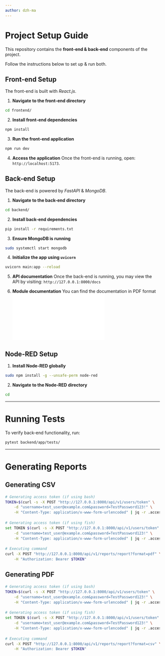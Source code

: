```yaml
---
author: dzh-ma
---
```


# Project Setup Guide

This repository contains the **front-end & back-end** components of the project.

Follow the instructions below to set up & run both.

## Front-end Setup

The front-end is built with *React.js*.

1. **Navigate to the front-end directory**
```bash
cd frontend/
```

2. **Install front-end dependencies**
```bash
npm install
```

3. **Run the front-end application**
```bash
npm run dev
```

4. **Access the application**
Once the front-end is running, open: `http://localhost:5173`.

## Back-end Setup

The back-end is powered by *FastAPI* & *MongoDB*.

1. **Navigate to the back-end directory**
```bash
cd backend/
```

2. **Install back-end dependencies**
```bash
pip install -r requirements.txt
```

3. **Ensure MongoDB is running**
```bash
sudo systemctl start mongodb
```

4. **Initialize the app using `uvicorn`**
```bash
uvicorn main:app --reload 
```

5. **API documentation**
    Once the back-end is running, you may view the API by visiting: `http://127.0.0.1:8000/docs`

6. **Module documentation**
    You can find the documentation in PDF format ![here](./backend/site/pdf/document.pdf)

## Node-RED Setup

1. **Install Node-RED globally**
```bash
sudo npm install -g --unsafe-perm node-red
```

2. **Navigate to the Node-RED directory**
```bash
cd 
```

---

# Running Tests

To verify back-end functionality, run:
```bash
pytest backend/app/tests/
```

---

# Generating Reports

## Generating CSV

```bash
# Generating access token (if using bash)
TOKEN=$(curl -s -X POST "http://127.0.0.1:8000/api/v1/users/token" \
    -d "username=test_user@example.com&password=TestPassword123!" \
    -H "Content-Type: application/x-www-form-urlencoded" | jq -r .access_token)

# Generating access token (if using fish)
set TOKEN $(curl -s -X POST "http://127.0.0.1:8000/api/v1/users/token" \
    -d "username=test_user@example.com&password=TestPassword123!" \
    -H "Content-Type: application/x-www-form-urlencoded" | jq -r .access_token)

# Executing command
curl -X POST "http://127.0.0.1:8000/api/v1/reports/report?format=pdf" \
    -H "Authorization: Bearer $TOKEN"
```

## Generating PDF

```bash
# Generating access token (if using bash)
TOKEN=$(curl -s -X POST "http://127.0.0.1:8000/api/v1/users/token" \
    -d "username=test_user@example.com&password=TestPassword123!" \
    -H "Content-Type: application/x-www-form-urlencoded" | jq -r .access_token)

# Generating access token (if using fish)
set TOKEN $(curl -s -X POST "http://127.0.0.1:8000/api/v1/users/token" \
    -d "username=test_user@example.com&password=TestPassword123!" \
    -H "Content-Type: application/x-www-form-urlencoded" | jq -r .access_token)

# Executing command
curl -X POST "http://127.0.0.1:8000/api/v1/reports/report?format=csv" \
    -H "Authorization: Bearer $TOKEN"
```
